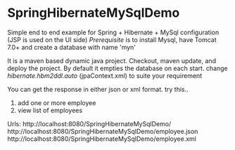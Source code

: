 # SpringHibernateMySqlDemo

Simple end to end example for Spring + Hibernate + MySql configuration (JSP is used on the UI side)
*Prerequisite* is to install Mysql, have Tomcat 7.0+ and create a database with name 'myn'

It is a maven based dynamic java project.
Checkout, maven update, and deploy the project.
By default it empties the database on each start.
change *hibernate.hbm2ddl.auto* (jpaContext.xml) to suite your requirement

You can get the response in either json or xml format. 
try this..
1. add one or more employee
2. view list of employees

Urls:
http://localhost:8080/SpringHibernateMySqlDemo/
http://localhost:8080/SpringHibernateMySqlDemo/employee.json
http://localhost:8080/SpringHibernateMySqlDemo/employee.xml


